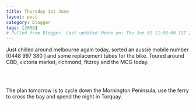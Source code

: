 ```yaml
---
title: Thursday 1st June
layout: post
category: blogger
tags: [2006]
# Pulled from Blogger. Last updated there on: Thu Jun 01 11:08:00 IST 2006
---
```

Just chilled around melbourne again today, sorted an aussie mobile number [0448 997 380 ] and some replacement tubes for the bike. Toured around CBD, victoria market, richmond, fitzroy and the MCG today. <br /><br /><a onblur="try {parent.deselectBloggerImageGracefully();} catch(e) {}" href="http://photos1.blogger.com/blogger/916/2956/1600/IMG_0589.jpg"><img style="display:block; margin:0px auto 10px; text-align:center;cursor:pointer; cursor:hand;" src="http://photos1.blogger.com/blogger/916/2956/320/IMG_0589.jpg" border="0" alt="" /></a><br /><br />The plan tomorrow is to cycle down the Mornington Peninsula, use the ferry to cross the bay and spend the night in Torquay.
